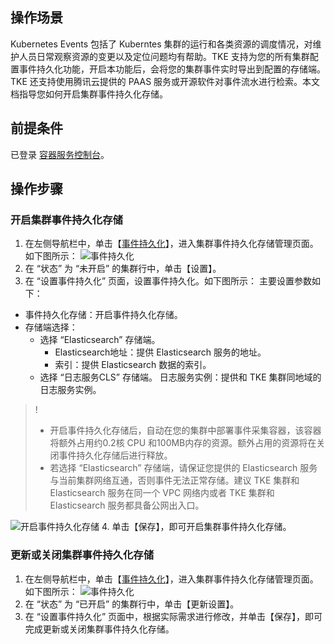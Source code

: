 ## 操作场景

Kubernetes Events 包括了 Kuberntes 集群的运行和各类资源的调度情况，对维护人员日常观察资源的变更以及定位问题均有帮助。TKE 支持为您的所有集群配置事件持久化功能，开启本功能后，会将您的集群事件实时导出到配置的存储端。TKE 还支持使用腾讯云提供的 PAAS 服务或开源软件对事件流水进行检索。本文档指导您如何开启集群事件持久化存储。

## 前提条件

已登录 [容器服务控制台](https://console.cloud.tencent.com/tke2)。

## 操作步骤

### 开启集群事件持久化存储

1. 在左侧导航栏中，单击【[事件持久化](https://console.cloud.tencent.com/tke2/persistentEvent?rid=1)】，进入集群事件持久化存储管理页面。如下图所示：
![事件持久化](https://main.qcloudimg.com/raw/26a92ce9df9613e7d3853853ee30e3a6.png)
2. 在 “状态” 为 “未开启” 的集群行中，单击【设置】。
3. 在 “设置事件持久化” 页面，设置事件持久化。如下图所示：
主要设置参数如下：
 - 事件持久化存储：开启事件持久化存储。
 - 存储端选择：
    - 选择 “Elasticsearch” 存储端。
      - Elasticsearch地址：提供 Elasticsearch 服务的地址。
      - 索引：提供 Elasticsearch 数据的索引。
    - 选择 “日志服务CLS” 存储端。
    日志服务实例：提供和 TKE 集群同地域的日志服务实例。

 >! 
 > - 开启事件持久化存储后，自动在您的集群中部署事件采集容器，该容器将额外占用约0.2核 CPU 和100MB内存的资源。额外占用的资源将在关闭事件持久化存储后进行释放。
 > - 若选择 “Elasticsearch” 存储端，请保证您提供的 Elasticsearch 服务与当前集群网络互通，否则事件无法正常存储。建议 TKE 集群和 Elasticsearch 服务在同一个 VPC 网络内或者 TKE 集群和 Elasticsearch 服务都具备公网出入口。

 ![开启事件持久化存储](https://main.qcloudimg.com/raw/f958a9bbf4f6ae9114680b618e1d9583.png)
4. 单击【保存】，即可开启集群事件持久化存储。

### 更新或关闭集群事件持久化存储

1. 在左侧导航栏中，单击【[事件持久化](https://console.cloud.tencent.com/tke2/persistentEvent?rid=1)】，进入集群事件持久化存储管理页面。如下图所示：
![事件持久化](https://main.qcloudimg.com/raw/ff6f48ea243c0032460fd9edef6c3027.png)
2. 在 “状态” 为 “已开启” 的集群行中，单击【更新设置】。
3. 在 “设置事件持久化” 页面中，根据实际需求进行修改，并单击【保存】，即可完成更新或关闭集群事件持久化存储。

